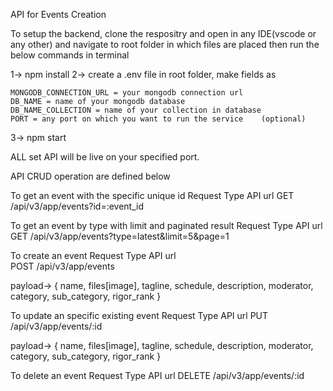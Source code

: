 API for Events Creation

To setup the backend, clone the respositry and open in any IDE(vscode or any other) and navigate to root folder in which files are placed then run the below commands in terminal

1-> npm install
2-> create a .env file in root folder, make fields as

    MONGODB_CONNECTION_URL = your mongodb connection url
    DB_NAME = name of your mongodb database
    DB_NAME_COLLECTION = name of your collection in database
    PORT = any port on which you want to run the service    (optional) 

3-> npm start

ALL set API will be live on your specified port.


API CRUD operation are defined below

To get an event with the specific unique id
Request Type    API url
GET             /api/v3/app/events?id=:event_id   

To get an event by type with limit and paginated result
Request Type    API url
GET             /api/v3/app/events?type=latest&limit=5&page=1


To create an event
Request Type    API url               
POST            /api/v3/app/events

payload-> {
    name, files[image], tagline, schedule, description, moderator, category, sub_category, rigor_rank
}

To update an specific existing event 
Request Type    API url
PUT             /api/v3/app/events/:id

payload-> {
    name, files[image], tagline, schedule, description, moderator, category, sub_category, rigor_rank
}

To delete an event
Request Type    API url
DELETE             /api/v3/app/events/:id